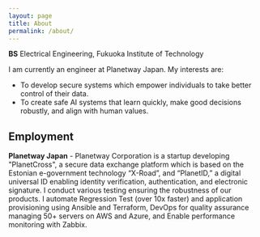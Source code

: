 ```yaml
---
layout: page
title: About
permalink: /about/
---
```


**BS** Electrical Engineering, Fukuoka Institute of Technology

I am currently an engineer at Planetway Japan. My interests are:

* To develop secure systems which empower individuals to take better control of their data.
* To create safe AI systems that learn quickly, make good decisions robustly, and align with human values.

## Employment

**Planetway Japan** - Planetway Corporation is a startup developing "PlanetCross", a secure data exchange platform which is based on the Estonian e-government technology “X-Road”, and “PlanetID,” a digital universal ID enabling identity verification, authentication, and electronic signature. I conduct various testing ensuring the robustness of our products. I automate Regression Test (over 10x faster) and application provisioning using Ansible and Terraform, DevOps for quality assurance managing 50+ servers on AWS and Azure, and Enable performance monitoring with Zabbix.

